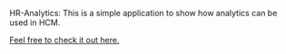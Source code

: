 HR-Analytics: This is a simple application to show how analytics can be used in HCM. 

[Feel free to check it out here.](https://share.streamlit.io/chetanupes/hr-analytics/hr_analytics.py)
